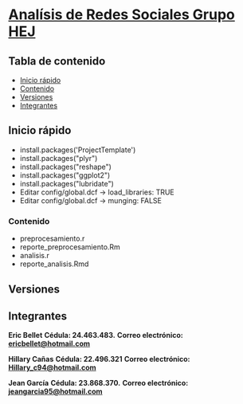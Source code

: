 # [Analísis de Redes Sociales Grupo HEJ](https://github.com/ICDrepository/analisis-de-redes-sociales-grupo-hej)


## Tabla de contenido

* [Inicio rápido](#inicio-rápido)
* [Contenido](#contenido)
* [Versiones](#versiones)
* [Integrantes](#integrantes)


## Inicio rápido

* install.packages('ProjectTemplate')
* install.packages("plyr")
* install.packages("reshape")
* install.packages("ggplot2")
* install.packages("lubridate")
* Editar config/global.dcf -> load_libraries: TRUE
* Editar config/global.dcf -> munging: FALSE


### Contenido

* preprocesamiento.r
* reporte_preprocesamiento.Rm
* analisis.r
* reporte_analisis.Rmd


## Versiones





## Integrantes

**Eric Bellet**
**Cédula: 24.463.483.**
**Correo electrónico: ericbellet@hotmail.com**

**Hillary Cañas**
**Cédula: 22.496.321**
**Correo electrónico: Hillary_c94@hotmail.com**

**Jean García**
**Cédula: 23.868.370.**
**Correo electrónico: jeangarcia95@hotmail.com**
